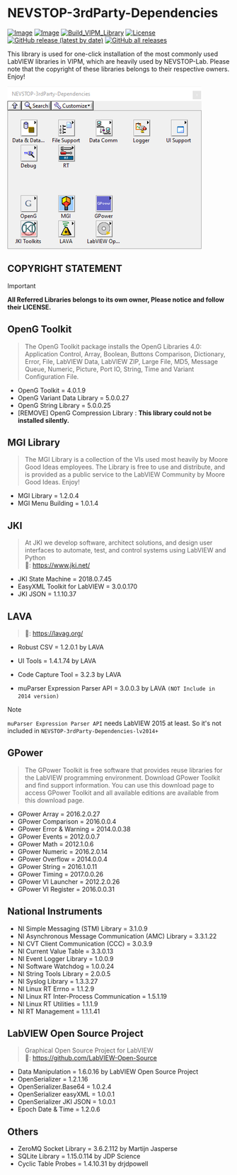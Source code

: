 # NEVSTOP-3rdParty-Dependencies

[![Image](https://www.vipm.io/package/nevstop_3rdparty_dependencies/badge.svg?metric=installs)](https://www.vipm.io/package/nevstop_3rdparty_dependencies/)
[![Image](https://www.vipm.io/package/nevstop_3rdparty_dependencies/badge.svg?metric=stars)](https://www.vipm.io/package/nevstop_3rdparty_dependencies/)
[![Build_VIPM_Library](https://github.com/NEVSTOP-LAB/NEVSTOP-3rdParty-Dependencies/actions/workflows/Build_VIPM_Library.yml/badge.svg)](https://github.com/NEVSTOP-LAB/NEVSTOP-3rdParty-Dependencies/actions/workflows/Build_VIPM_Library.yml)
[![License](https://img.shields.io/badge/License-Apache_2.0-blue.svg)](https://opensource.org/licenses/Apache-2.0)
[![GitHub release (latest by date)](https://img.shields.io/github/v/release/NEVSTOP-LAB/NEVSTOP-3rdParty-Dependencies)](https://github.com/NEVSTOP-LAB/NEVSTOP-3rdParty-Dependencies/releases)
[![GitHub all releases](https://img.shields.io/github/downloads/NEVSTOP-LAB/NEVSTOP-3rdParty-Dependencies/total)](https://github.com/NEVSTOP-LAB/NEVSTOP-3rdParty-Dependencies/releases)

This library is used for one-click installation of the most commonly used LabVIEW libraries in VIPM, which are heavily used by NEVSTOP-Lab. Please note that the copyright of these libraries belongs to their respective owners. Enjoy!

![palette](./.github/Palette.png)

## **COPYRIGHT STATEMENT**

>[!IMPORTANT]
>
> **All Referred Libraries belongs to its own owner, Please notice and follow their LICENSE.**
>

## OpenG Toolkit

> The OpenG Toolkit package installs the OpenG Libraries 4.0: Application Control, Array, Boolean, Buttons Comparison, Dictionary, Error, File, LabVIEW Data, LabVIEW ZIP, Large File, MD5, Message Queue, Numeric, Picture, Port IO, String, Time and Variant Configuration File.

- OpenG Toolkit = 4.0.1.9
- OpenG Variant Data Library = 5.0.0.27
- OpenG String Library = 5.0.0.25
- [REMOVE] OpenG Compression Library : **This library could not be installed silently.**

## MGI Library

> The MGI Library is a collection of the VIs used most heavily by Moore Good Ideas employees. The Library is free to use and distribute, and is provided as a public service to the LabVIEW Community by Moore Good Ideas. Enjoy!

- MGI Library = 1.2.0.4
- MGI Menu Building = 1.0.1.4

## JKI

> At JKI we develop software, architect solutions, and design user interfaces to automate, test, and control systems using LabVIEW and Python
> <br> 🔗: <https://www.jki.net/>

- JKI State Machine = 2018.0.7.45
- EasyXML Toolkit for LabVIEW  = 3.0.0.170
- JKI JSON = 1.1.10.37

## LAVA

> 🔗: <https://lavag.org/>

- Robust CSV = 1.2.0.1 by LAVA
- UI Tools = 1.4.1.74 by LAVA
- Code Capture Tool = 3.2.3 by LAVA

- muParser Expression Parser API = 3.0.0.3 by LAVA `(NOT Include in 2014 version)`

> [!NOTE]
> `muParser Expression Parser API` needs LabVIEW 2015 at least. So it's not included in `NEVSTOP-3rdParty-Dependencies-lv2014+`
>

## GPower

> The GPower Toolkit is free software that provides reuse libraries for the LabVIEW programming environment. Download GPower Toolkit and find support information. You can use this download page to access GPower Toolkit and all available editions are available from this download page.

- GPower Array = 2016.2.0.27
- GPower Comparison = 2016.0.0.4
- GPower Error & Warning = 2014.0.0.38
- GPower Events = 2012.0.0.7
- GPower Math = 2012.1.0.6
- GPower Numeric = 2016.2.0.14
- GPower Overflow = 2014.0.0.4
- GPower String = 2016.1.0.11
- GPower Timing = 2017.0.0.26
- GPower VI Launcher = 2012.2.0.26
- GPower VI Register = 2016.0.0.31

## National Instruments

- NI Simple Messaging (STM) Library = 3.1.0.9
- NI Asynchronous Message Communication (AMC) Library = 3.3.1.22
- NI CVT Client Communication (CCC) = 3.0.3.9
- NI Current Value Table = 3.3.0.13
- NI Event Logger Library = 1.0.0.9
- NI Software Watchdog = 1.0.0.24
- NI String Tools Library = 2.0.0.5
- NI Syslog Library = 1.3.3.27
- NI Linux RT Errno = 1.1.2.9
- NI Linux RT Inter-Process Communication = 1.5.1.19
- NI Linux RT Utilities = 1.1.1.9
- NI RT Management = 1.1.1.41

## LabVIEW Open Source Project

> Graphical Open Source Project for LabVIEW
> <br> 🔗: <https://github.com/LabVIEW-Open-Source>

- Data Manipulation = 1.6.0.16 by LabVIEW Open Source Project
- OpenSerializer = 1.2.1.16
- OpenSerializer.Base64 = 1.0.2.4
- OpenSerializer easyXML = 1.0.0.1
- OpenSerializer JKI JSON = 1.0.0.1
- Epoch Date & Time = 1.2.0.6

## Others

- ZeroMQ Socket Library = 3.6.2.112 by Martijn Jasperse
- SQLite Library = 1.15.0.114 by JDP Science
- Cyclic Table Probes = 1.4.10.31 by drjdpowell
